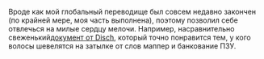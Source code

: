 ﻿Вроде как мой глобальный переводище был совсем недавно закончен (по крайней мере, моя часть выполнена), поэтому позволил себе отвлечься на милые сердцу мелочи. Например, насравнительно свеженький[документ от Disch](/doc/nesMemoryMapping), который точно понравится тем, у кого волосы шевелятся на затылке от слов маппер и банкование ПЗУ.